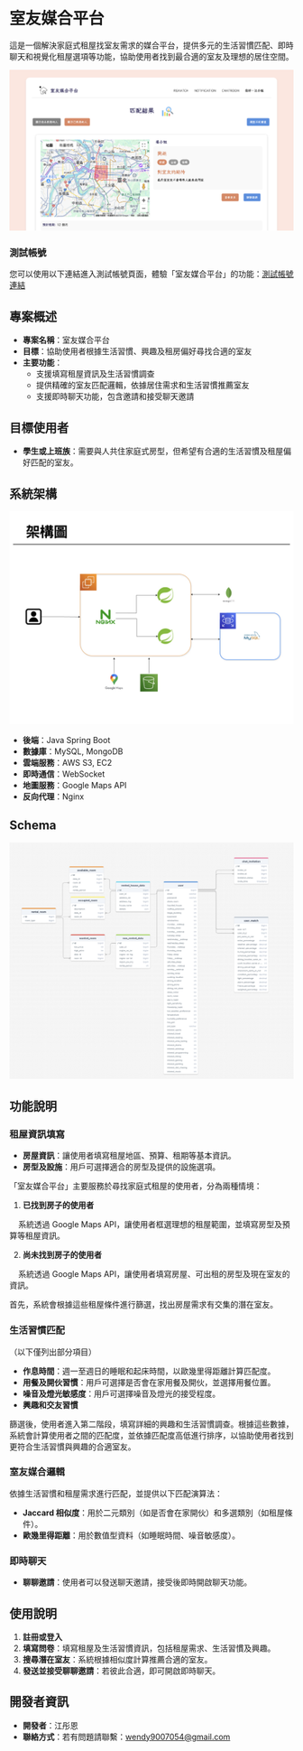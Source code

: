 # 室友媒合平台

這是一個解決家庭式租屋找室友需求的媒合平台，提供多元的生活習慣匹配、即時聊天和視覺化租屋選項等功能，協助使用者找到最合適的室友及理想的居住空間。

![image](https://github.com/wendy0705/roommate/blob/main/%E5%8C%B9%E9%85%8D%E7%B5%90%E6%9E%9C%E9%A0%81%E9%9D%A2.png)

### 測試帳號

您可以使用以下連結進入測試帳號頁面，體驗「室友媒合平台」的功能：[測試帳號連結](https://wendystylish.online/mainpage)

## 專案概述

- **專案名稱**：室友媒合平台
- **目標**：協助使用者根據生活習慣、興趣及租房偏好尋找合適的室友
- **主要功能**：
  - 支援填寫租屋資訊及生活習慣調查
  - 提供精確的室友匹配邏輯，依據居住需求和生活習慣推薦室友
  - 支援即時聊天功能，包含邀請和接受聊天邀請

## 目標使用者

- **學生或上班族**：需要與人共住家庭式房型，但希望有合適的生活習慣及租屋偏好匹配的室友。

## 系統架構
![image](https://github.com/wendy0705/roommate/blob/main/%E6%9E%B6%E6%A7%8B%E5%9C%96.jpeg)
- **後端**：Java Spring Boot
- **數據庫**：MySQL, MongoDB
- **雲端服務**：AWS S3, EC2
- **即時通信**：WebSocket
- **地圖服務**：Google Maps API
- **反向代理**：Nginx

## Schema
![image](https://github.com/wendy0705/roommate/blob/main/schema.png)

## 功能說明

### 租屋資訊填寫
- **房屋資訊**：讓使用者填寫租屋地區、預算、租期等基本資訊。
- **房型及設施**：用戶可選擇適合的房型及提供的設施選項。

「室友媒合平台」主要服務於尋找家庭式租屋的使用者，分為兩種情境：
1. **已找到房子的使用者**
   
&nbsp;&nbsp;&nbsp;&nbsp;系統透過 Google Maps API，讓使用者框選理想的租屋範圍，並填寫房型及預算等租屋資訊。

2. **尚未找到房子的使用者**

&nbsp;&nbsp;&nbsp;&nbsp;系統透過 Google Maps API，讓使用者填寫房屋、可出租的房型及現在室友的資訊。

首先，系統會根據這些租屋條件進行篩選，找出房屋需求有交集的潛在室友。

### 生活習慣匹配
（以下僅列出部分項目）
- **作息時間**：週一至週日的睡眠和起床時間，以歐幾里得距離計算匹配度。
- **用餐及開伙習慣**：用戶可選擇是否會在家用餐及開伙，並選擇用餐位置。
- **噪音及燈光敏感度**：用戶可選擇噪音及燈光的接受程度。
- **興趣和交友習慣**

篩選後，使用者進入第二階段，填寫詳細的興趣和生活習慣調查。根據這些數據，系統會計算使用者之間的匹配度，並依據匹配度高低進行排序，以協助使用者找到更符合生活習慣與興趣的合適室友。

### 室友媒合邏輯
依據生活習慣和租屋需求進行匹配，並提供以下匹配演算法：
- **Jaccard 相似度**：用於二元類別（如是否會在家開伙）和多選類別（如租屋條件）。
- **歐幾里得距離**：用於數值型資料（如睡眠時間、噪音敏感度）。

### 即時聊天
- **聊聊邀請**：使用者可以發送聊天邀請，接受後即時開啟聊天功能。

## 使用說明
1. **註冊或登入**
2. **填寫問卷**：填寫租屋及生活習慣資訊，包括租屋需求、生活習慣及興趣。
3. **搜尋潛在室友**：系統根據相似度計算推薦合適的室友。
4. **發送並接受聊聊邀請**：若彼此合適，即可開啟即時聊天。

## 開發者資訊
- **開發者**：江彤恩
- **聯絡方式**：若有問題請聯繫：wendy9007054@gmail.com



